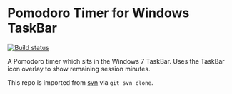 Pomodoro Timer for Windows TaskBar
==================================

[![Build status](https://ci.appveyor.com/api/projects/status/g9m43tildm0htq6x?svg=true)](https://ci.appveyor.com/project/KidFashion/pomodorotaskbar)

A Pomodoro timer which sits in the Windows 7 TaskBar. Uses the TaskBar icon overlay to show remaining session minutes.

This repo is imported from [svn][] via `git svn clone`.

[svn]: https://pomodorotaskbar.svn.codeplex.com/svn
